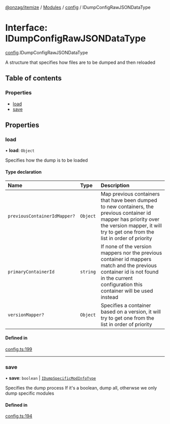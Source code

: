 [@onzag/itemize](../README.md) / [Modules](../modules.md) / [config](../modules/config.md) / IDumpConfigRawJSONDataType

# Interface: IDumpConfigRawJSONDataType

[config](../modules/config.md).IDumpConfigRawJSONDataType

A structure that specifies how files are to be dumped
and then reloaded

## Table of contents

### Properties

- [load](config.IDumpConfigRawJSONDataType.md#load)
- [save](config.IDumpConfigRawJSONDataType.md#save)

## Properties

### load

• **load**: `Object`

Specifies how the dump is to be loaded

#### Type declaration

| Name | Type | Description |
| :------ | :------ | :------ |
| `previousContainerIdMapper?` | `Object` | Map previous containers that have been dumped to new containers, the previous container id mapper has priority over the version mapper, it will try to get one from the list in order of priority |
| `primaryContainerId` | `string` | If none of the version mappers nor the previous container id mappers match and the previous container id is not found in the current configuration this container will be used instead |
| `versionMapper?` | `Object` | Specifies a container based on a version, it will try to get one from the list in order of priority |

#### Defined in

[config.ts:199](https://github.com/onzag/itemize/blob/f2db74a5/config.ts#L199)

___

### save

• **save**: `boolean` \| [`IDumpSpecificModInfoType`](config.IDumpSpecificModInfoType.md)

Specifies the dump process
If it's a boolean, dump all, otherwse
we only dump specific modules

#### Defined in

[config.ts:194](https://github.com/onzag/itemize/blob/f2db74a5/config.ts#L194)
